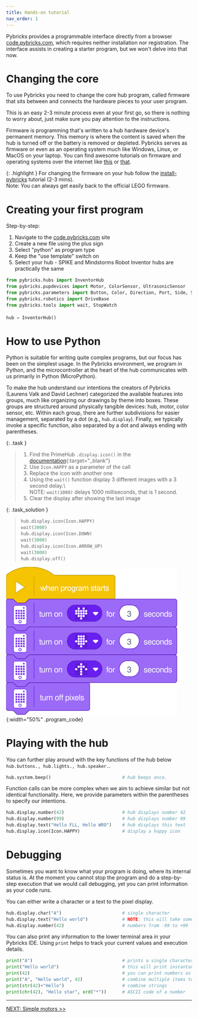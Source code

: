 ```yaml
---
title: Hands-on tutorial
nav_order: 1
---
```


Pybricks provides a programmable interface directly from a browser [code.pybricks.com](http://code.pybricks.com), which requires neither installation nor registration. The interface assists in creating a starter program, but we won't delve into that now.

# Changing the core

To use Pybricks you need to change the core hub program, called firmware that sits between and connects the hardware pieces to your user program.

This is an easy 2-3 minute process even at your first go, so there is nothing to worry about, just make sure you pay attention to the instructions.

Firmware is programming that's written to a hub hardware device's permanent memory. This memory is where the content is saved when the hub is turned off or the battery is removed or depleted. Pybricks serves as firmware or even as an operating system much like Windows, Linux, or MacOS on your laptop.
You can find awesome tutorials on firmware and operating systems over the internet like [this](https://www.techtarget.com/whatis/definition/firmware) or [that](https://en.wikipedia.org/wiki/Firmware).

{: .highlight }
For changing the firmware on your hub follow the [install-pybricks](https://pybricks.com/learn/getting-started/install-pybricks) tutorial (2-3 mins).\
Note: You can always get easily back to the official LEGO firmware.

# Creating your first program

Step-by-step:
1. Navigate to the [code.pybricks.com](http://code.pybricks.com) site
2. Create a new file using the plus sign
3. Select "python" as program type
4. Keep the "use template" switch on
5. Select your hub - SPIKE and Mindstorms Robot Inventor hubs are practically the same

```python
from pybricks.hubs import InventorHub
from pybricks.pupdevices import Motor, ColorSensor, UltrasonicSensor
from pybricks.parameters import Button, Color, Direction, Port, Side, Stop
from pybricks.robotics import DriveBase
from pybricks.tools import wait, StopWatch

hub = InventorHub()
```

# How to use Python

Python is suitable for writing quite complex programs, but our focus has been on the simplest usage. In the Pybricks environment, we program in Python, and the microcontroller at the heart of the hub communicates with us primarily in Python (MicroPython).

To make the hub understand our intentions the creators of Pybricks (Laurens Valk and David Lechner) categorized the available features into groups, much like organizing our drawings by theme into boxes. These groups are structured around physically tangible devices: hub, motor, color sensor, etc. Within each group, there are further subdivisions for easier management, separated by a dot (e.g., `hub.display`). Finally, we typically invoke a specific function, also separated by a dot and always ending with parentheses.

{: .task }
> 1. Find the PrimeHub `.display.icon()` in the [documentation](https://docs.pybricks.com/en/latest/hubs/primehub.html){:target="_blank"}
> 2. Use `Icon.HAPPY` as a parameter of the call
> 3. Replace the icon with another one
> 4. Using the `wait()` function display 3 different images with a 3 second delay.\  
>    NOTE: `wait(1000)` delays 1000 milliseconds, that is 1 second.
> 5. Clear the display after showing the last image

{: .task_solution }
> ```python
> hub.display.icon(Icon.HAPPY)
> wait(3000)
> hub.display.icon(Icon.DOWN)
> wait(3000)
> hub.display.icon(Icon.ARROW_UP)
> wait(3000)
> hub.display.off()
> ```

![tutorial_display](assets/tutorial_display.svg){:width="50%" .program_code}

# Playing with the hub

You can further play around with the key functions of the hub below `hub.buttons., hub.lights., hub.speaker.`.

```python
hub.system.beep()                           # hub beeps once.
```

Function calls can be more complex when we aim to achieve similar but not identical functionality. Here, we provide parameters within the parentheses to specify our intentions.

```python
hub.display.number(42)                      # hub displays number 42
hub.display.number(99)                      # hub displays number 99
hub.display.text("Hello FLL, Hello WRO")    # hub displays this text
hub.display.icon(Icon.HAPPY)                # display a happy icon
```

# Debugging

Sometimes you want to know what your program is doing, where its internal status is. At the moment you cannot stop the program and do a step-by-step execution that we would call debugging, yet you can print information as your code runs.

You can either write a character or a text to the pixel display.

```python
hub.display.char("A")                       # single character
hub.display.text("Hello world")             # NOTE: this will take some time
hub.display.number(42)                      # numbers from -99 to +99
```

You can also print any information to the lower terminal area in your Pybricks IDE.
Using `print` helps to track your current values and execution details.

```python
print("A")                                  # prints a single character in a line
print("Hello world")                        # this will print instantaneously
print(42)                                   # you can print numbers as well
print("A", "Hello world", 42)               # combine multiple items to print
print(str(42)+"Hello")                      # combine strings
print(chr(42), "Hello star", ord("*"))      # ASCII code of a number
```

---
[NEXT: Simple motors >>](2_motors.md)